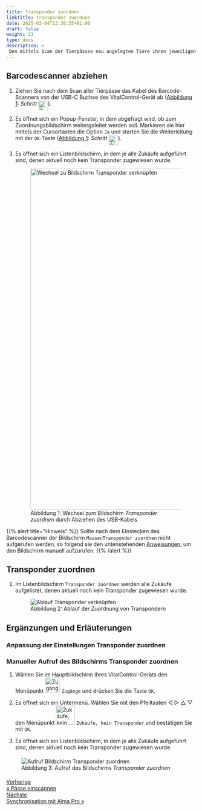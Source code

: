 ```yaml
---
title: Transponder zuordnen
linkTitle: Transponder zuordnen
date: 2025-03-04T13:38:35+01:00
draft: false
weight: 23
type: docs
description: >
 Den mittels Scan der Tierpässse neu angelegten Tiere ihren jeweiligen Transponder zuordnen.
---
```


## Barcodescanner abziehen

1. Ziehen Sie nach dem Scan aller Tierpässe das Kabel des Barcode-Scanners von der USB-C Buchse des VitalControl-Gerät ab (<a href="#screen-link-transponder">Abbildung 1</a>: <span style="font-style: italic;">Schritt</span> <img src="/digits/1_negative_circled.svg" width="25" align="middle" alt="Circled digit 1" title="Schritt 1" />).

1. Es öffnet sich ein Popup-Fenster, in dem abgefragt wird, ob zum Zuordnungsbildschirm weitergeleitet werden soll. Markieren sie hier mittels der Cursortasten die Option `Ja` und starten Sie die Weiterleitung mit der `OK`-Taste (<a href="#screen-link-transponder">Abbildung 1</a>: <span style="font-style: italic;">Schritt</span> <img src="/digits/2_negative_circled.svg" width="25" align="middle" alt="Circled digit 2" title="Schritt 2" />).

1. Es öffnet sich ein Listenbildschirm, in dem je alle Zukäufe aufgeführt sind, denen aktuell noch kein Transponder zugewiesen wurde.

    <figure class="figure mt-2">
        <img src="/images/synchronisation/disconnect-scanner.svg" class="border border-2 figure-img img-fluid rounded p-4" width="900px" align="bottom" alt="Wechsel zu Bildschirm Transponder verknüpfen" title="Transponder verknüpfen" />
        <a name="screen-link-transponder" ><figcaption class="figure-caption fs-6">Abbildung 1: Wechsel zum Bildschirm <span style="font-style: italic;">Transponder zuordnen</span> durch Abziehen des USB-Kabels</figcaption></a>
    </figure>

{{% alert title="Hinweis" %}}
Sollte nach dem Einstecken des Barcodescanner der Bildschirm `MassenTransponder zuordnen` nicht aufgerufen werden, so folgend sie den untenstehenden [Anweisungen](#manueller-aufruf-des-bildschirms-transponder-zuordnen), um den Bildschirm manuell aufzurufen.
{{% /alert %}}

## Transponder zuordnen

1. Im Listenbildschirm `Transponder zuordnen` werden alle Zukäufe aufgelistet, denen aktuell noch kein Transponder zugewiesen wurde.

    <figure class="figure mt-2">
        <img src="../images/ablauf-zuordnung.png" class="border border-2 figure-img img-fluid rounded p-3" align="bottom" alt="Ablauf Transponder verknüpfen" title="Ablauf Transponder verknüpfen" />
        <a name="link-transponder" ><figcaption class="figure-caption fs-6">Abbildung 2: Ablauf der Zuordnung von Transpondern</figcaption></a>
    </figure>

## Ergänzungen und Erläuterungen

### Anpassung der Einstellungen Transponder zuordnen

### Manueller Aufruf des Bildschirms Transponder zuordnen

1. Wählen Sie im Hauptbildschirm Ihres VitalControl-Geräts den Menüpunkt <img src="/icons/main/new-on-farm.svg" width="40" align="bottom" alt="Zugänge" /> `Zugänge` und drücken Sie die Taste `OK`.

1. Es öffnet sich ein Untermenü. Wählen Sie mit den Pfeiltasten ◁ ▷ △ ▽ den Menüpunkt <img src="/icons/registration/new-on-farm-no-transponder.svg" width="50" align="bottom" alt="Zukäufe, kein Transponder" /> `Zukäufe, kein Transponder` und bestätigen Sie mit `OK`.

1. Es öffnet sich ein Listenbildschirm, in dem je alle Zukäufe aufgeführt sind, denen aktuell noch kein Transponder zugewiesen wurde.

<figure class="figure" style="margin-top: 20px">
  <img src="../images/aufruf-transponder-zuordnen.png" class="border border-2 figure-img img-fluid rounded p-3" align="bottom" alt="Aufruf Bildschirm Transponder zuordnen" title="Bildschirm Transponder zuordnen" />
  <a name="AnschlussBarcodescanner" ><figcaption class="figure-caption fs-6">Abbildung 3: Aufruf des Bildschirms <span style="font-style: italic;">Transponder zuordnen</span></figcaption></a>
</figure>

<div style="max-width: 80%; margin-top: 20px;">
<div class="container-fluid">
  <div class="row">
    <div class="col">
      <div class="d-grid gap-2">
        <a class="text-start btn btn-lg btn-outline-primary" role="button"  href="../paesse-scannen"><span class="fs-6">Vorherige</span><br><span class="fs-4 fw-semibold">« Pässe einscannen</span></a>
      </div>
    </div>
    <div class="col">
      <div class="d-grid gap-2">
        <a class="btn btn-lg btn-outline-primary text-end" role="button" href="../synchronisation"><span class="fs-6">Nächste</span><br><span class="fs-4 fw-semibold">Synchronisation mit Alma Pro »</span></a>
      </div>
    </div>
  </div>
</div>
<div>
